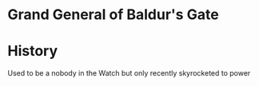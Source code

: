 # Grand General of Baldur's Gate

# History
Used to be a nobody in the Watch but only recently skyrocketed to power